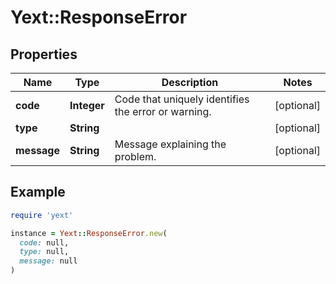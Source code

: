 # Yext::ResponseError

## Properties

| Name | Type | Description | Notes |
| ---- | ---- | ----------- | ----- |
| **code** | **Integer** | Code that uniquely identifies the error or warning.  | [optional] |
| **type** | **String** |  | [optional] |
| **message** | **String** | Message explaining the problem. | [optional] |

## Example

```ruby
require 'yext'

instance = Yext::ResponseError.new(
  code: null,
  type: null,
  message: null
)
```

